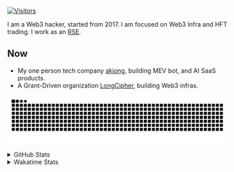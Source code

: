 <!-- markdownlint-disable MD041 MD010 MD033 -->
[![Visitors](https://api.visitorbadge.io/api/daily?path=Akagi201%2FAkagi201&label=Visitors%20Today&countColor=%2337d67a)](https://visitorbadge.io/status?path=Akagi201%2FAkagi201)

I am a Web3 hacker, started from 2017. I am focused on Web3 Infra and HFT trading.
I work as an [RSE](https://us-rse.org/about/what-is-an-rse/).

## Now

* My one person tech company [akjong](https://github.com/akjong), building MEV bot, and AI SaaS products.
* A Grant-Driven organization [LongCipher](https://github.com/longcipher), building Web3 infras.

[![github contribution grid snake animation](https://raw.githubusercontent.com/Akagi201/Akagi201/output/github-contribution-grid-snake.svg#gh-light-mode-only)](https://github.com/Akagi201)

<details>
<summary>GitHub Stats</summary>
  <a href="https://github.com/Akagi201"><img alt="Profile Detail" src="https://raw.githubusercontent.com/Akagi201/Akagi201/master/profile-summary-card-output/dracula/0-profile-details.svg" /></a>
  <a href="https://github.com/Akagi201"><img alt="Github Stats" src="https://raw.githubusercontent.com/Akagi201/Akagi201/master/profile-summary-card-output/dracula/3-stats.svg" /></a>
  <a href="https://github.com/Akagi201"><img alt="Lang By Commits" src="https://raw.githubusercontent.com/Akagi201/Akagi201/master/profile-summary-card-output/dracula/2-most-commit-language.svg" /></a>
</details>

<details>
<summary>Wakatime Stats</summary>
<br>

<!--START_SECTION:waka-->

```txt
From: 09 April 2025 - To: 16 April 2025

Total Time: 24 hrs 49 mins

Other        15 hrs 24 mins  ███████████████▓░░░░░░░░░   62.03 %
Rust         4 hrs 28 mins   ████▓░░░░░░░░░░░░░░░░░░░░   18.00 %
Markdown     1 hr 14 mins    █▒░░░░░░░░░░░░░░░░░░░░░░░   04.97 %
sh           1 hr 13 mins    █▒░░░░░░░░░░░░░░░░░░░░░░░   04.90 %
TOML         32 mins         ▓░░░░░░░░░░░░░░░░░░░░░░░░   02.20 %
XML          22 mins         ▒░░░░░░░░░░░░░░░░░░░░░░░░   01.51 %
Go           15 mins         ▒░░░░░░░░░░░░░░░░░░░░░░░░   01.03 %
Python       13 mins         ▒░░░░░░░░░░░░░░░░░░░░░░░░   00.92 %
TypeScript   11 mins         ▒░░░░░░░░░░░░░░░░░░░░░░░░   00.75 %
INI          9 mins          ░░░░░░░░░░░░░░░░░░░░░░░░░   00.65 %
```

<!--END_SECTION:waka-->

</details>
